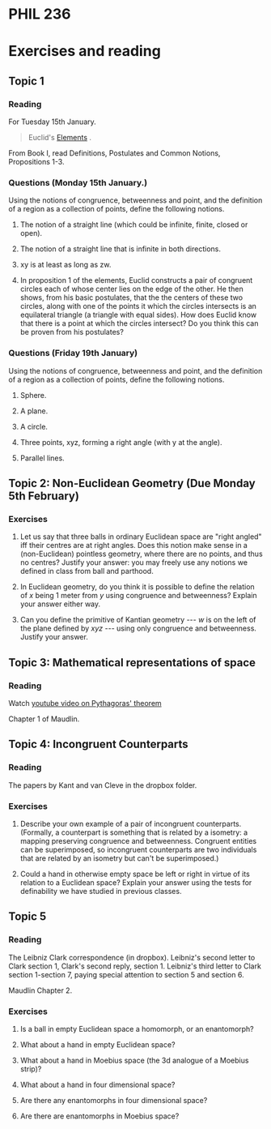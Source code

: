 <head>
<script type="text/javascript" charset="utf-8" 
src="https://cdn.mathjax.org/mathjax/latest/MathJax.js?config=TeX-AMS-MML_HTMLorMML,
https://vincenttam.github.io/javascripts/MathJaxLocal.js"></script>
</head>

# PHIL 236

# Exercises and reading

## Topic 1

### Reading 

For Tuesday 15th January.

> Euclid's [Elements](https://farside.ph.utexas.edu/books/Euclid/Elements.pdf) .

From Book I, read Definitions, Postulates and Common Notions, Propositions 1-3.

### Questions (Monday 15th January.)

Using the notions of congruence, betweenness and point, and the definition of a region as a collection of points, define the following notions.

1. The notion of a straight line (which could be infinite, finite, closed or open).

2. The notion of a straight line that is infinite in both directions.

3. xy is at least as long as zw.

4. In proposition 1 of the elements, Euclid constructs a pair of congruent circles each of whose center lies on the edge of the other. He then shows, from his basic postulates, that the the centers of these two circles, along with one of the points it which the circles intersects is an equilateral triangle (a triangle with equal sides). How does Euclid know that there is a point at which the circles intersect? Do you think this can be proven from his postulates?


### Questions (Friday 19th January)

Using the notions of congruence, betweenness and point, and the definition of a region as a collection of points, define the following notions.

1. Sphere.

2. A plane.

3. A circle.

4. Three points, xyz, forming a right angle (with y at the angle).

5. Parallel lines.

## Topic 2: Non-Euclidean Geometry (Due Monday 5th February)

### Exercises

1. Let us say that three balls in ordinary Euclidean space are "right angled" iff their centres are at right angles. Does this notion make sense in a (non-Euclidean) pointless geometry, where there are no points, and thus no centres? Justify your answer: you may freely use any notions we defined in class from ball and parthood.

2. In Euclidean geometry, do you think it is possible to define the relation of $x$ being 1 meter from $y$ using congruence and betweenness? Explain your answer either way.

3. Can you define the primitive of Kantian geometry --- $w$ is on the left of the plane defined by $xyz$ --- using only congruence and betweenness. Justify your answer.

## Topic 3: Mathematical representations of space

### Reading 

Watch [youtube video on Pythagoras' theorem](https://youtu.be/8vHO-tFx3K0?si=5efJiA-Nzy_mYh9-)

Chapter 1 of Maudlin. 


## Topic 4: Incongruent Counterparts

### Reading 

The papers by Kant and van Cleve in the dropbox folder.

### Exercises

1. Describe your own example of a pair of incongruent counterparts. (Formally, a counterpart is something that is related by a isometry: a mapping preserving congruence and betweenness. Congruent entities can be superimposed, so incongruent counterparts are two individuals that are related by an isometry but can't be superimposed.)

2. Could a hand in otherwise empty space be left or right in virtue of its relation to a Euclidean space? Explain your answer using the tests for definability we have studied in previous classes.

## Topic 5

### Reading

The Leibniz Clark correspondence (in dropbox). Leibniz's second letter to Clark section 1, Clark's second reply, section 1. Leibniz's third letter to Clark section 1-section 7, paying special attention to section 5 and section 6. 

Maudlin Chapter 2.

### Exercises


1. Is a ball in empty Euclidean space a homomorph, or an enantomorph?

2. What about a hand in empty Euclidean space?

3. What about a hand in Moebius space (the 3d analogue of a Moebius strip)?

4. What about a hand in four dimensional space?

5. Are there any enantomorphs in four dimensional space? 

6. Are there are enantomorphs in Moebius space? 
